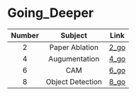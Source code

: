 # Going_Deeper

|Number|Subject|Link|
|:---:|:---:|:---:|
|2|Paper Ablation|[2_go](https://github.com/youngchurl/Going_Deeper/blob/main/%5BG-02%5D%20ResNet_Ablation_Study/%5BG_02%5D_ResNet_Ablation_Study.ipynb)|
|4|Augumentation|[4_go](https://github.com/youngchurl/Going_Deeper/blob/main/%5BG-04%5D%20Augmentation/%5BG_04%5D_Augmentation.ipynb)|
|6|CAM|[6_go](https://github.com/youngchurl/Going_Deeper/blob/main/%5BG-06%5D%20CAM/%5BG_06%5D_CAM.ipynb)|
|8|Object Detection|[8_go](https://github.com/youngchurl/Going_Deeper/blob/main/%5BG-08%5D%20Object%20Detection/%5BG_08%5D_Object_Detection.ipynb)|
